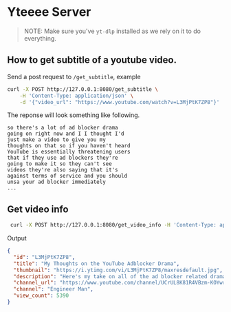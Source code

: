 # Yteeee Server

> NOTE: Make sure you've `yt-dlp` installed as we rely on it to do everything.

## How to get subtitle of a youtube video.

Send a post request to `/get_subtitle`, example

```bash
curl -X POST http://127.0.0.1:8080/get_subtitle \
    -H 'Content-Type: application/json' \
    -d '{"video_url": "https://www.youtube.com/watch?v=L3MjPtK7ZP8"}'
```

The reponse will look something like following.

```
so there's a lot of ad blocker drama
going on right now and I I thought I'd
just make a video to give you my
thoughts on that so if you haven't heard
YouTube is essentially threatening users
that if they use ad blockers they're
going to make it so they can't see
videos they're also saying that it's
against terms of service and you should
unsa your ad blocker immediately
...
```

## Get video info

```bash
 curl -X POST http://127.0.0.1:8080/get_video_info -H 'Content-Type: application/json' -d '{"video_url": "https://www.youtube.com/watch?v=L3MjPtK7ZP8"}'  | jq
```

Output

```json
{
  "id": "L3MjPtK7ZP8",
  "title": "My Thoughts on the YouTube Adblocker Drama",
  "thumbnail": "https://i.ytimg.com/vi/L3MjPtK7ZP8/maxresdefault.jpg",
  "description": "Here's my take on all of the ad blocker related drama going around the interwebs.\n\nHope you enjoyed the video!\n\nCheck out some code on my GitHub:\nhttps://github.com/realtux\nhttps://github.com/engineer-man/youtube\n\nOther Social:\nhttps://reddit.com/r/engineerman\nhttps://x.com/_EngineerMan\nhttps://discord.gg/engineerman",
  "channel_url": "https://www.youtube.com/channel/UCrUL8K81R4VBzm-KOYwrcxQ",
  "channel": "Engineer Man",
  "view_count": 5390
}
```
